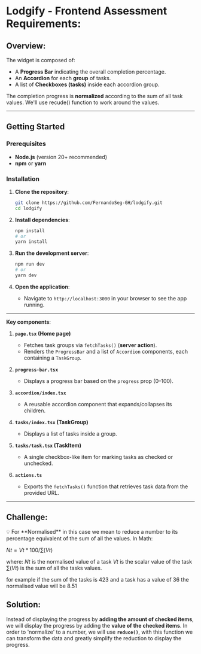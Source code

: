 # Lodgify - Frontend Assessment Requirements:

## Overview:

The widget is composed of:

- A **Progress Bar** indicating the overall completion percentage.
- An **Accordion** for each **group** of tasks.
- A list of **Checkboxes (tasks)** inside each accordion group.

The completion progress is **normalized** according to the sum of all task values. We'll use recude() function to work around the values.

---

## Getting Started

### Prerequisites

- **Node.js** (version 20+ recommended)
- **npm** or **yarn**

### Installation

1. **Clone the repository**:

   ```bash
   git clone https://github.com/FernandoSeg-GH/lodgify.git
   cd lodgify
   ```

2. **Install dependencies**:

   ```bash
   npm install
   # or
   yarn install
   ```

3. **Run the development server**:

   ```bash
   npm run dev
   # or
   yarn dev
   ```

4. **Open the application**:
   - Navigate to `http://localhost:3000` in your browser to see the app running.

---

**Key components**:

1. **`page.tsx` (Home page)**

   - Fetches task groups via `fetchTasks()` (**server action**).
   - Renders the `ProgressBar` and a list of `Accordion` components, each containing a `TaskGroup`.

2. **`progress-bar.tsx`**

   - Displays a progress bar based on the `progress` prop (0–100).

3. **`accordion/index.tsx`**

   - A reusable accordion component that expands/collapses its children.

4. **`tasks/index.tsx` (TaskGroup)**

   - Displays a list of tasks inside a group.

5. **`tasks/task.tsx` (TaskItem)**

   - A single checkbox-like item for marking tasks as checked or unchecked.

6. **`actions.ts`**
   - Exports the `fetchTasks()` function that retrieves task data from the provided URL.

---

## Challenge:

<aside>
💡 For **Normalised** in this case we mean to reduce a number to its percentage equivalent of the sum of all the values. In Math:

$Nt = Vt * 100 / ∑(Vt)$

where:
$Nt$ is the normalised value of a task
$Vt$ is the scalar value of the task
$∑(Vt)$ is the sum of all the tasks values.

for example if the sum of the tasks is 423 and a task has a value of 36 the normalised value will be 8.51

</aside>

## Solution:

Instead of displaying the progress by **adding the amount of checked items**, we will display the progress by adding the **value of the checked items**.
In order to 'normalize' to a number, we will use **`reduce()`**, with this function we can transform the data and greatly simplify the reduction to display the progress.
